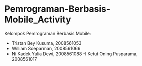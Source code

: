# Pemrograman-Berbasis-Mobile_Activity

Kelompok Pemrograman Berbasis Mobile:
- Tristan Bey Kusuma, 2008561053
- William Soeparman, 2008561066
- Ni Kadek Yulia Dewi, 2008561088
-I Ketut Oning Pusparama, 2008561017
